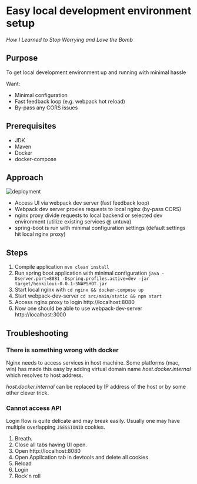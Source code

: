 # Easy local development environment setup

*How I Learned to Stop Worrying and Love the Bomb*

## Purpose

To get local development environment up and running with minimal hassle

Want:
* Minimal configuration
* Fast feedback loop (e.g. webpack hot reload)
* By-pass any CORS issues

## Prerequisites 

* JDK 
* Maven
* Docker
* docker-compose

## Approach

![deployment](http://www.plantuml.com/plantuml/png/JOv1JiGm34NtFeMNi8ZOiwX6uW18S8AaCTDeKZiu3fsvFP6cKRlqzt_FlbJpQctDCCjQX8aDWyfMIK_9Hg7u-NPA-9huVffhqSJN868mPsaH6rlxym2x3DqqBFYEYnWgPV4HOAHkUahxkgZS7xtmswXQnPVmABvM_FZy-du5UBPSb8qxSnpkeC_vm7v4yMqXlgKihgN1JVjhUrri8HqGN8XZM_C_)

* Access UI via webpack dev server (fast feedback loop)
* Webpack dev server proxies requests to local nginx (by-pass CORS)
* nginx proxy divide requests to local backend or selected dev environment (utilize existing services @ untuva)
* spring-boot is run with minimal configuration settings (default settings hit local nginx proxy)  

## Steps

1. Compile application `mvn clean install`
2. Run spring boot application with minimal configuration `java -Dserver.port=8081 -Dspring.profiles.active=dev -jar target/henkiloui-0.0.1-SNAPSHOT.jar`
3. Start local nginx with `cd nginx && docker-compose up`
4. Start webpack-dev-server `cd src/main/static && npm start`
5. Access nginx proxy to login http://localhost:8080
6. Now one should be able to use webpack-dev-server http://localhost:3000

## Troubleshooting

### There is something wrong with docker

Nginx needs to access services in host machine. Some platforms (mac, win) has made this easy by adding
virtual domain name *host.docker.internal* which resolves to host address.

*host.docker.internal* can be replaced by IP address of the host or by some other clever trick. 

### Cannot access API

Login flow is quite delicate and may break easily. Usually one may have multiple overlapping `JSESSIONID` cookies. 
1. Breath.
2. Close all tabs having UI open. 
3. Open http://localhost:8080 
4. Open Application tab in devtools and delete all cookies 
5. Reload 
6. Login
7. Rock'n roll
 
